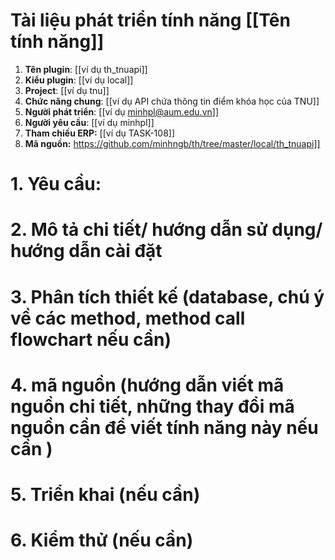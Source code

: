 # **Tài liệu phát triển tính năng [[Tên tính năng]]**

1. **Tên plugin**: [[ví dụ th_tnuapi]]
2. **Kiểu plugin**: [[ví dụ local]]
3. **Project**:  [[ví dụ tnu]]
4. **Chức năng chung**: [[ví dụ API chứa thông tin điểm khóa học của TNU]]
5. **Người phát triển**: [[ví dụ minhpl@aum.edu.vn]]
6. **Người yêu cầu**: [[ví dụ minhpl]]
7. **Tham chiếu ERP:** [[ví dụ TASK-108]]
8. **Mã nguồn:** https://github.com/minhngb/th/tree/master/local/th_tnuapi]]

# 1. Yêu cầu:

# 2. Mô tả chi tiết/ hướng dẫn sử dụng/ hướng dẫn cài đặt

# 3. Phân tích thiết kế (database, chú ý về các method, method call flowchart nếu cần)

# 4. mã nguồn (hướng dẫn viết mã nguồn chi tiết, những thay đổi mã nguồn cần để viết tính năng này nếu cần )

# 5. Triển khai (nếu cần)

# 6. Kiểm thử (nếu cần)

